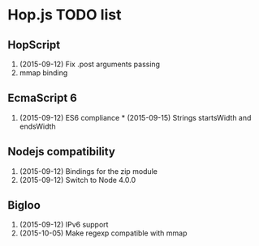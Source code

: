 
Hop.js TODO list
================


HopScript
---------

  1. (2015-09-12) Fix .post arguments passing
  2. mmap binding
  

EcmaScript 6
------------

  1. (2015-09-12) ES6 compliance
    * (2015-09-15) Strings startsWidth and endsWidth


Nodejs compatibility
--------------------

  1. (2015-09-12) Bindings for the zip module
  2. (2015-09-12) Switch to Node 4.0.0


Bigloo
------

  1. (2015-09-12) IPv6 support
  2. (2015-10-05) Make regexp compatible with mmap

